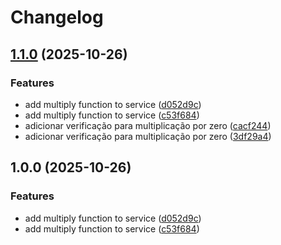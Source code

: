 # Changelog

## [1.1.0](https://github.com/carlosealves2/test-auto-version/compare/v1.0.0...v1.1.0) (2025-10-26)


### Features

* add multiply function to service ([d052d9c](https://github.com/carlosealves2/test-auto-version/commit/d052d9c84344e9273d6ffe3e57d34d56e16921e4))
* add multiply function to service ([c53f684](https://github.com/carlosealves2/test-auto-version/commit/c53f68466c464a4d835173f314bcc91dc20a9164))
* adicionar verificação para multiplicação por zero ([cacf244](https://github.com/carlosealves2/test-auto-version/commit/cacf244086ff677359d8391e96dc3e302d20327e))
* adicionar verificação para multiplicação por zero ([3df29a4](https://github.com/carlosealves2/test-auto-version/commit/3df29a48e009506896d156a3b4c57dddcf0bb7b9))

## 1.0.0 (2025-10-26)


### Features

* add multiply function to service ([d052d9c](https://github.com/carlosealves2/test-auto-version/commit/d052d9c84344e9273d6ffe3e57d34d56e16921e4))
* add multiply function to service ([c53f684](https://github.com/carlosealves2/test-auto-version/commit/c53f68466c464a4d835173f314bcc91dc20a9164))
